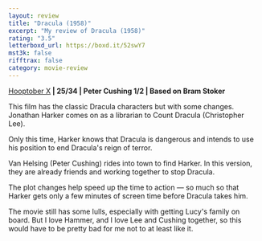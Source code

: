 ```yaml
---
layout: review
title: "Dracula (1958)"
excerpt: "My review of Dracula (1958)"
rating: "3.5"
letterboxd_url: https://boxd.it/52swY7
mst3k: false
rifftrax: false
category: movie-review
---
```


<a href="https://boxd.it/pmi12" target="_blank" rel="noopener">Hooptober X</a><b> | 25/34 | Peter Cushing 1/2 | Based on Bram Stoker</b>

This film has the classic Dracula characters but with some changes. Jonathan Harker comes on as a librarian to Count Dracula (Christopher Lee).

Only this time, Harker knows that Dracula is dangerous and intends to use his position to end Dracula's reign of terror.

Van Helsing (Peter Cushing) rides into town to find Harker. In this version, they are already friends and working together to stop Dracula.

The plot changes help speed up the time to action — so much so that Harker gets only a few minutes of screen time before Dracula takes him.

The movie still has some lulls, especially with getting Lucy's family on board. But I love Hammer, and I love Lee and Cushing together, so this would have to be pretty bad for me not to at least like it.
